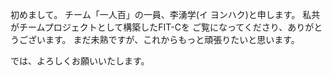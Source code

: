 初めまして。 チーム「一人百」の一員、李湧学(イ ヨンハク)と申します。 私共がチームプロジェクトとして構築したFIT-Cを ご覧になってくださり、ありがとうございます。 まだ未熟ですが、これからもっと頑張りたいと思います。

では、よろしくお願いいたします。
